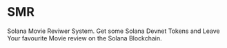 # SMR
Solana Movie Reviwer System. Get some Solana Devnet Tokens and Leave Your favourite Movie review on the Solana Blockchain.

